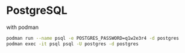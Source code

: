 # PostgreSQL

with podman
```bash
podman run --name psql -e POSTGRES_PASSWORD=q1w2e3r4 -d postgres
podman exec -it psql psql -U postgres -d postgres
```